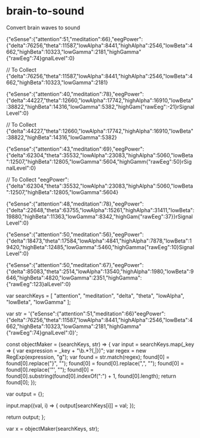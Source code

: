 # brain-to-sound
Convert brain waves to sound

{"eSense":{"attention":51,"meditation":66},"eegPower":{"delta":76256,"theta":11587,"lowAlpha":8441,"highAlpha":2546,"lowBeta":4662,"highBeta":10323,"lowGamma":2181,"highGamma"{"rawEeg":74}gnalLevel":0}

// To Collect
{"delta":76256,"theta":11587,"lowAlpha":8441,"highAlpha":2546,"lowBeta":4662,"highBeta":10323,"lowGamma":2181}

{"eSense":{"attention":40,"meditation":78},"eegPower":{"delta":44227,"theta":12660,"lowAlpha":17742,"highAlpha":16910,"lowBeta":38822,"highBeta":14316,"lowGamma":5382,"highGam{"rawEeg":-21}rSignalLevel":0}

// To Collect
{"delta":44227,"theta":12660,"lowAlpha":17742,"highAlpha":16910,"lowBeta":38822,"highBeta":14316,"lowGamma":5382}

{"eSense":{"attention":43,"meditation":69},"eegPower":{"delta":62304,"theta":35532,"lowAlpha":23083,"highAlpha":5060,"lowBeta":12507,"highBeta":12805,"lowGamma":5604,"highGamm{"rawEeg":50}rSignalLevel":0}

// To Collect
"eegPower":{"delta":62304,"theta":35532,"lowAlpha":23083,"highAlpha":5060,"lowBeta":12507,"highBeta":12805,"lowGamma":5604}

{"eSense":{"attention":48,"meditation":78},"eegPower":{"delta":22648,"theta":63755,"lowAlpha":15261,"highAlpha":31411,"lowBeta":19880,"highBeta":11363,"lowGamma":8342,"highGam{"rawEeg":37}}rSignalLevel":0}

{"eSense":{"attention":50,"meditation":56},"eegPower":{"delta":18473,"theta":17584,"lowAlpha":4841,"highAlpha":7878,"lowBeta":19420,"highBeta":12485,"lowGamma":5460,"highGamma{"rawEeg":10}SignalLevel":0}

{"eSense":{"attention":50,"meditation":67},"eegPower":{"delta":85083,"theta":2514,"lowAlpha":13540,"highAlpha":1980,"lowBeta":9646,"highBeta":4820,"lowGamma":2351,"highGamma":{"rawEeg":123}alLevel":0}

var searchKeys = [
  "attention",
  "meditation",
  "delta",
  "theta",
  "lowAlpha",
  "lowBeta",
  "lowGamma"
];

var str =
  '{"eSense":{"attention":51,"meditation":66}"eegPower":{"delta":76256,"theta":11587,"lowAlpha":8441,"highAlpha":2546,"lowBeta":4662,"highBeta":10323,"lowGamma":2181,"highGamma"{"rawEeg":74}gnalLevel":0}';

const objectMaker = (searchKeys, str) => {
  var input = searchKeys.map(_key => {
    var expression = _key + "\\b.*?(,|})";
    var regex = new RegExp(expression, "g");
    var found = str.match(regex);
    found[0] = found[0].replace("}", "");
    found[0] = found[0].replace(",", "");
    found[0] = found[0].replace('"', "");
    found[0] = found[0].substring(found[0].indexOf(":") + 1, found[0].length);
    return found[0];
  });

  var output = {};

  input.map((val, i) => {
    output[searchKeys[i]] = val;
  });

  return output;
};

var x = objectMaker(searchKeys, str);
